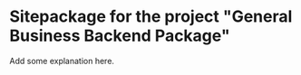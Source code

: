 Sitepackage for the project "General Business Backend Package"
==============================================================

Add some explanation here.
